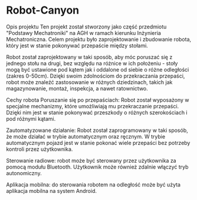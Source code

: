 # Robot-Canyon
Opis projektu
Ten projekt został stworzony jako część przedmiotu "Podstawy Mechatroniki" na AGH w ramach kierunku Inżynieria Mechatroniczna. Celem projektu było zaprojektowanie i zbudowanie robota, który jest w stanie pokonywać przepaście między stołami.

Robot został zaprojektowany w taki sposób, aby móc poruszać się z jednego stołu na drugi, bez względu na różnice w ich położeniu - stoły mogą być ustawione pod kątem jak i oddalone od siebie o różne odległości (zakres 0-50cm). 
Dzięki swoim zdolnościom do przekraczania przepaści, robot może znaleźć zastosowanie w różnych dziedzinach, takich jak magazynowanie, montaż, inspekcja, a nawet ratownictwo.

Cechy robota
Poruszanie się po przepaściach: Robot został wyposażony w specjalne mechanizmy, które umożliwiają mu przekraczanie przepaści. Dzięki nim jest w stanie pokonywać przeszkody o różnych szerokościach i pod różnymi kątami.

Zautomatyzowane działanie: Robot został zaprogramowany w taki sposób, że może działać w trybie automatycznym oraz ręcznym. W trybie automatycznym pojazd jest w stanie pokonać wiele przepaści bez potrzeby kontroli przez użytkownika.

Sterowanie radiowe: robot może być sterowany przez użytkownika za pomocą modułu Bluetooth. Użytkownik może również zdalnie włączyć tryb autonomiczny.

Aplikacja mobilna: do sterowania robotem na odległość może być użyta aplikacja mobilna na system Android.
